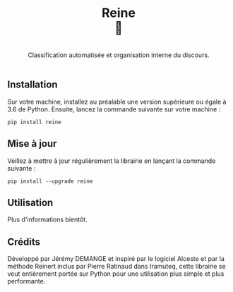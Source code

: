 <div align="center"><h1>Reine<br>👸</h1><br>Classification automatisée et organisation interne du discours.</div>
<br>

## Installation

Sur votre machine, installez au préalable une version supérieure ou égale à 3.6 de Python. Ensuite, lancez la commande suivante sur votre machine :

```
pip install reine
```

## Mise à jour

Veillez à mettre à jour régulièrement la librairie en lançant la commande suivante :

```
pip install --upgrade reine
```

## Utilisation

Plus d'informations bientôt.

## Crédits 

Développé par Jérémy DEMANGE et inspiré par le logiciel Alceste et par la méthode Reinert inclus par Pierre Ratinaud dans Iramuteq, cette librairie se veut entièrement portée sur Python pour une utilisation plus simple et plus performante.
